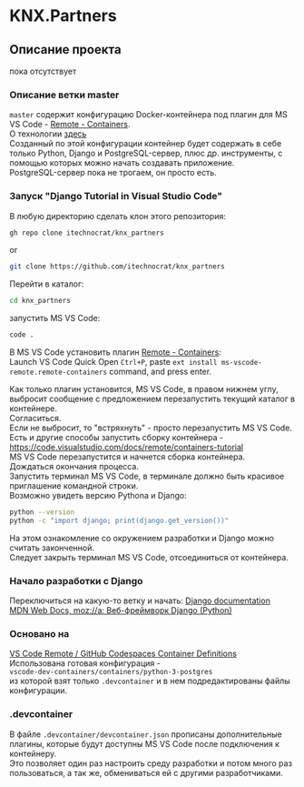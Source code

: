 # KNX.Partners

## Описание проекта

пока отсутствует

### Описание ветки master

`master` содержит конфигурацию Docker-контейнера под плагин для MS VS Code - [Remote - Containers](https://marketplace.visualstudio.com/items?itemName=ms-vscode-remote.remote-containers).  
О технологии [здесь](https://code.visualstudio.com/docs/remote/remote-overview)  
Созданный по этой конфигурации контейнер будет содержать в себе только Python, Django и PostgreSQL-сервер, плюс др. инструменты, с помощью которых можно начать создавать приложение.  
PostgreSQL-сервер пока не трогаем, он просто есть.  
  
### Запуск "Django Tutorial in Visual Studio Code"

В любую директорию сделать клон этого репозитория:  

```sh
gh repo clone itechnocrat/knx_partners
```

or  

```sh
git clone https://github.com/itechnocrat/knx_partners
```

Перейти в каталог:  

```sh
cd knx_partners
```

запустить MS VS Code:  

```sh
code .
```

В MS VS Code установить плагин [Remote - Containers](https://marketplace.visualstudio.com/items?itemName=ms-vscode-remote.remote-containers):  
Launch VS Code Quick Open `Ctrl+P`, paste `ext install ms-vscode-remote.remote-containers` command, and press enter.  

Как только плагин установится, MS VS Code, в правом нижнем углу, выбросит сообщение с предложением перезапустить текущий каталог в контейнере.  
Согласиться.  
Если не выбросит, то "встряхнуть" - просто перезапустить MS VS Code.  
Есть и другие способы запустить сборку контейнера - <https://code.visualstudio.com/docs/remote/containers-tutorial>  
MS VS Code перезапустится и начнется сборка контейнера.  
Дождаться окончания процесса.  
Запустить терминал MS VS Code, в терминале должно быть красивое приглашение командной строки.  
Возможно увидеть версию Pythona и Django:  

```sh
python --version
python -c "import django; print(django.get_version())"
```

На этом ознакомление со окружением разработки и Django можно считать законченной.  
Следует закрыть терминал MS VS Code, отсоединиться от контейнера.  

### Начало разработки с Django

Переключиться на какую-то ветку и начать:
[Django documentation](https://docs.djangoproject.com/en/3.1/)  
[MDN Web Docs, moz://a: Веб-фреймворк Django (Python)](https://developer.mozilla.org/en-US/docs/Learn/Server-side/Django)  

### Основано на

[VS Code Remote / GitHub Codespaces Container Definitions](https://github.com/microsoft/vscode-dev-containers)  
Использована готовая конфигурация -  
`vscode-dev-containers/containers/python-3-postgres`  
из которой взят только `.devcontainer` и в нем подредактированы файлы конфигурации.  

### .devcontainer

В файле `.devcontainer/devcontainer.json` прописаны дополнительные плагины, которые будут доступны MS VS Code после подключения к контейнеру.  
Это позволяет один раз настроить среду разработки и потом много раз пользоваться, а так же, обмениваться ей с другими разработчиками.  
